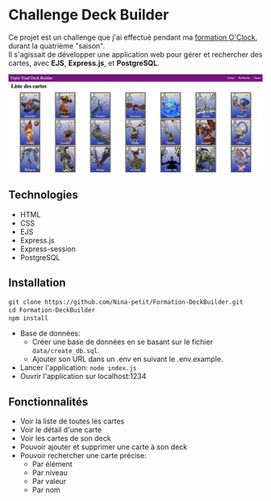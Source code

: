 # Challenge Deck Builder

Ce projet est un challenge que j'ai effectué pendant ma [formation O'Clock](https://oclock.io/formations/developpeur-web-fullstack-javascript), durant la quatrième "saison".\
Il s'agissait de développer une application web pour gérer et rechercher des cartes, avec **EJS**, **Express.js**, et **PostgreSQL**.

![Capture d'écran du projet](screenshot.png)

## Technologies

- HTML
- CSS
- EJS
- Express.js
- Express-session
- PostgreSQL

## Installation

```
git clone https://github.com/Nina-petit/Formation-DeckBuilder.git
cd Formation-DeckBuilder
npm install
```
- Base de données:
    - Créer une base de données en se basant sur le fichier `data/create_db.sql`.
    - Ajouter son URL dans un .env en suivant le .env.example.
- Lancer l'application: `node index.js`
- Ouvrir l'application sur localhost:1234

## Fonctionnalités

- Voir la liste de toutes les cartes
- Voir le détail d'une carte
- Voir les cartes de son deck
- Pouvoir ajouter et supprimer une carte à son deck
- Pouvoir rechercher une carte précise:
    - Par élément
    - Par niveau
    - Par valeur
    - Par nom